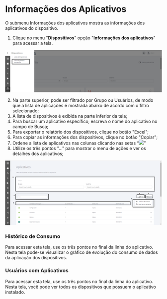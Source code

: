 # Informações dos Aplicativos

O submenu Informações dos aplicativos mostra as informações dos aplicativos do dispositivo.

1. Clique no menu "**Dispositivos**" opção "**Informações dos aplicativos**" para acessar a tela.

![](<../../.gitbook/assets/18 (2).png>)

2. Na parte superior, pode ser filtrado por Grupo ou Usuários, de modo que a lista de aplicações é mostrada abaixo de acordo com o filtro selecionado;
3. A lista de dispositivos é exibida na parte inferior da tela;
4. Para buscar um aplicativo específico, escreva o nome do aplicativo no campo de Busca;
5. Para exportar o relatório dos dispositivos, clique no botão "Excel";
6. Para copiar as informações dos dispositivos, clique no botão "Copiar";
7. Ordene a lista de aplicativos nas colunas clicando nas setas “![](https://upload.wikimedia.org/wikipedia/commons/thumb/e/eb/U%2B21C5.svg/22px-U%2B21C5.svg.png)”
8. Utilize os três pontos "..." para mostrar o menu de ações e ver os detalhes dos aplicativos;

![](<../../.gitbook/assets/20 (2).png>)

### **Histórico de Consumo**

Para acessar esta tela, use os três pontos no final da linha do aplicativo. Nesta tela pode-se visualizar o gráfico de evolução do consumo de dados da aplicação dos dispositivos.

### **Usuários com Aplicativos**

Para acessar esta tela, use os três pontos no final da linha do aplicativo. Nesta tela, você pode ver todos os dispositivos que possuem o aplicativo instalado.
